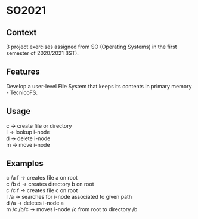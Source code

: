 # SO2021
## Context
3 project exercises assigned from SO (Operating Systems) in the first semester of 2020/2021 (IST).

## Features
Develop a user-level File System that keeps its contents in primary memory - TecnicoFS.

## Usage
c -> create file or directory\
l -> lookup i-node\
d -> delete i-node\
m -> move i-node

## Examples
c /a f -> creates file a on root\
c /b d -> creates directory b on root\
c /c f -> creates file c on root\
l /a -> searches for i-node associated to given path\
d /a -> deletes i-node a\
m /c /b/c -> moves i-node /c from root to directory /b
